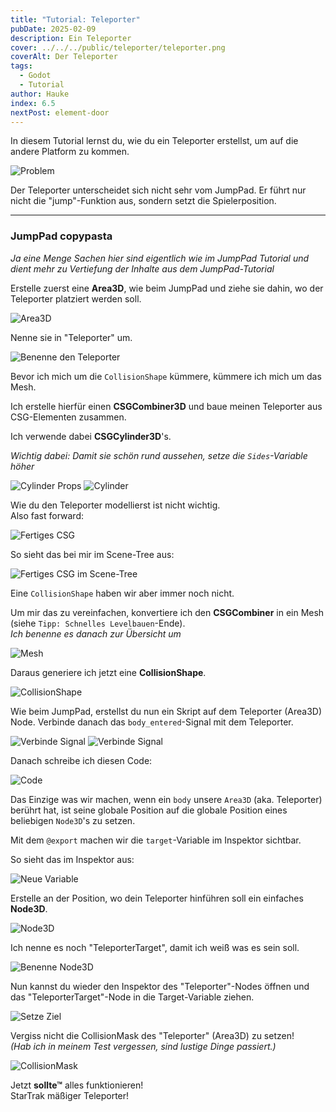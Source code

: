 ```yaml
---
title: "Tutorial: Teleporter"
pubDate: 2025-02-09
description: Ein Teleporter
cover: ../../../public/teleporter/teleporter.png
coverAlt: Der Teleporter
tags:
  - Godot
  - Tutorial
author: Hauke
index: 6.5
nextPost: element-door
---
```


In diesem Tutorial lernst du, wie du ein Teleporter erstellst, um
auf die andere Platform zu kommen.

![Problem](/Godot-Parkour-Guides//teleporter/problem.png)

Der Teleporter unterscheidet sich nicht sehr vom JumpPad.
Er führt nur nicht die "jump"-Funktion aus, sondern setzt
die Spielerposition.

---

### JumpPad copypasta

_Ja eine Menge Sachen hier sind eigentlich wie
im JumpPad Tutorial und dient mehr zu Vertiefung der
Inhalte aus dem JumpPad-Tutorial_

Erstelle zuerst eine **Area3D**, wie beim JumpPad
und ziehe sie dahin, wo der Teleporter platziert werden soll.

![Area3D](/Godot-Parkour-Guides//teleporter/area3d.png)

Nenne sie in "Teleporter" um.

![Benenne den Teleporter](/Godot-Parkour-Guides//teleporter/rename-tel.png)

Bevor ich mich um die `CollisionShape` kümmere, kümmere
ich mich um das Mesh.

Ich erstelle hierfür einen **CSGCombiner3D** und baue
meinen Teleporter aus CSG-Elementen zusammen.

Ich verwende dabei **CSGCylinder3D**'s.

_Wichtig dabei: Damit sie schön rund aussehen, setze
die `Sides`-Variable höher_

![Cylinder Props](/Godot-Parkour-Guides//teleporter/cyl-props.png)
![Cylinder](/Godot-Parkour-Guides//teleporter/csg-cylinder.png)

Wie du den Teleporter modellierst ist nicht wichtig.  
Also fast forward:

![Fertiges CSG](/Godot-Parkour-Guides//teleporter/finished-csg.png)

So sieht das bei mir im Scene-Tree aus:

![Fertiges CSG im Scene-Tree](/Godot-Parkour-Guides//teleporter/finished-csg2.png)

Eine `CollisionShape` haben wir aber immer noch nicht.

Um mir das zu vereinfachen, konvertiere ich den **CSGCombiner**
in ein Mesh (siehe `Tipp: Schnelles Levelbauen`-Ende).  
_Ich benenne es danach zur Übersicht um_

![Mesh](/Godot-Parkour-Guides//teleporter/rename-mesh.png)

Daraus generiere ich jetzt eine **CollisionShape**.

![CollisionShape](/Godot-Parkour-Guides//teleporter/create-cs.png)

Wie beim JumpPad, erstellst du nun ein Skript auf dem Teleporter (Area3D) Node.
Verbinde danach das `body_entered`-Signal mit dem Teleporter.

![Verbinde Signal](/Godot-Parkour-Guides//teleporter/connect-signal.png)
![Verbinde Signal](/Godot-Parkour-Guides//teleporter/connect-signal2.png)

Danach schreibe ich diesen Code:

![Code](/Godot-Parkour-Guides//teleporter/code.png)

Das Einzige was wir machen, wenn ein `body` unsere `Area3D` (aka. Teleporter)
berührt hat, ist seine globale Position auf die globale Position eines
beliebigen `Node3D`'s zu setzen.

Mit dem `@export` machen wir die `target`-Variable im
Inspektor sichtbar.

So sieht das im Inspektor aus:

![Neue Variable](/Godot-Parkour-Guides//teleporter/new-prop.png)

Erstelle an der Position, wo dein Teleporter hinführen soll ein
einfaches **Node3D**.

![Node3D](/Godot-Parkour-Guides//teleporter/target-node.png)

Ich nenne es noch "TeleporterTarget", damit ich weiß was es sein soll.

![Benenne Node3D](/Godot-Parkour-Guides//teleporter/rename-node.png)

Nun kannst du wieder den Inspektor des "Teleporter"-Nodes öffnen und das
"TeleporterTarget"-Node in die Target-Variable ziehen.

![Setze Ziel](/Godot-Parkour-Guides//teleporter/set-target-node.png)

Vergiss nicht die CollisionMask des "Teleporter" (Area3D) zu setzen!  
_(Hab ich in meinem Test vergessen, sind lustige Dinge passiert.)_

![CollisionMask](/Godot-Parkour-Guides//teleporter/cs-mask.png)

Jetzt **sollte™** alles funktionieren!  
StarTrak mäßiger Teleporter!
